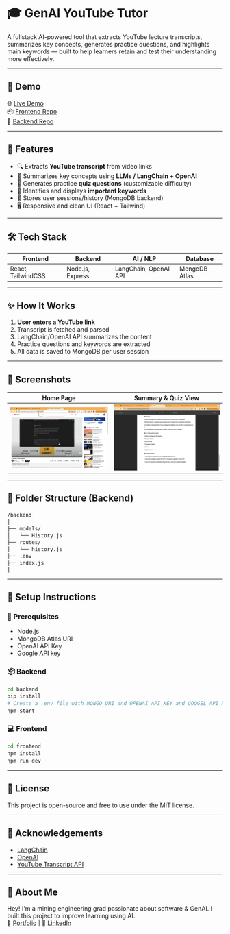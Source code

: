 # 🎓 GenAI YouTube Tutor

A fullstack AI-powered tool that extracts YouTube lecture transcripts, summarizes key concepts, generates practice questions, and highlights main keywords — built to help learners retain and test their understanding more effectively.

---

## 🚀 Demo

🌐 [Live Demo](https://your-deployed-site.com)  
📦 [Frontend Repo](https://github.com/your-username/frontend-repo)  
🔧 [Backend Repo](https://github.com/your-username/backend-repo)

---

## 🧠 Features

- 🔍 Extracts **YouTube transcript** from video links
- 📄 Summarizes key concepts using **LLMs / LangChain + OpenAI**
- 🧪 Generates practice **quiz questions** (customizable difficulty)
- 📌 Identifies and displays **important keywords**
- 💾 Stores user sessions/history (MongoDB backend)
- 🖥️ Responsive and clean UI (React + Tailwind)

---

## 🛠️ Tech Stack

| Frontend           | Backend          | AI / NLP              | Database      |
| ------------------ | ---------------- | --------------------- | ------------- |
| React, TailwindCSS | Node.js, Express | LangChain, OpenAI API | MongoDB Atlas |

---

## ✨ How It Works

1. **User enters a YouTube link**
2. Transcript is fetched and parsed
3. LangChain/OpenAI API summarizes the content
4. Practice questions and keywords are extracted
5. All data is saved to MongoDB per user session

---

## 📸 Screenshots

| Home Page                                | Summary & Quiz View                           |
| ---------------------------------------- | --------------------------------------------- |
| ![Home Screenshot](Screenshots/home.png) | ![Results Screenshot](Screenshots/Result.png) |

---

## 🧩 Folder Structure (Backend)

```
/backend
│
├── models/
│   └── History.js
├── routes/
│   └── history.js
├── .env
├── index.js
|
```

---

## 🧪 Setup Instructions

### 🔧 Prerequisites

- Node.js
- MongoDB Atlas URI
- OpenAI API Key
- Google API key

### 📦 Backend

```bash
cd backend
pip install
# Create a .env file with MONGO_URI and OPENAI_API_KEY and GOOGEL_API_KEY
npm start
```

### 💻 Frontend

```bash
cd frontend
npm install
npm run dev
```

---

## 📜 License

This project is open-source and free to use under the MIT license.

---

## 🙌 Acknowledgements

- [LangChain](https://www.langchain.com/)
- [OpenAI](https://platform.openai.com/)
- [YouTube Transcript API](https://pypi.org/project/youtube-transcript-api/)

---

## 👋 About Me

Hey! I'm a mining engineering grad passionate about software & GenAI. I built this project to improve learning using AI.  
🔗 [Portfolio](https://www.rajnishism.in) | 💼 [LinkedIn](https://linkedin.com/in/rajnishism)
